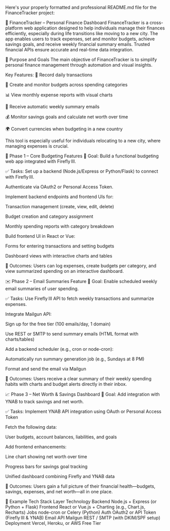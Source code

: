 Here's your properly formatted and professional README.md file for the FinanceTracker project:

💸 FinanceTracker – Personal Finance Dashboard
FinanceTracker is a cross-platform web application designed to help individuals manage their finances efficiently, especially during life transitions like moving to a new city. The app enables users to track expenses, set and monitor budgets, achieve savings goals, and receive weekly financial summary emails. Trusted financial APIs ensure accurate and real-time data integration.

🎯 Purpose and Goals
The main objective of FinanceTracker is to simplify personal finance management through automation and visual insights.

Key Features:
📘 Record daily transactions

🧾 Create and monitor budgets across spending categories

📊 View monthly expense reports with visual charts

📧 Receive automatic weekly summary emails

💰 Monitor savings goals and calculate net worth over time

🌍 Convert currencies when budgeting in a new country

This tool is especially useful for individuals relocating to a new city, where managing expenses is crucial.

🚧 Phase 1 – Core Budgeting Features
🎯 Goal: Build a functional budgeting web app integrated with Firefly III.

✅ Tasks:
Set up a backend (Node.js/Express or Python/Flask) to connect with Firefly III.

Authenticate via OAuth2 or Personal Access Token.

Implement backend endpoints and frontend UIs for:

Transaction management (create, view, edit, delete)

Budget creation and category assignment

Monthly spending reports with category breakdown

Build frontend UI in React or Vue:

Forms for entering transactions and setting budgets

Dashboard views with interactive charts and tables

📌 Outcomes:
Users can log expenses, create budgets per category, and view summarized spending on an interactive dashboard.

✉️ Phase 2 – Email Summaries Feature
🎯 Goal: Enable scheduled weekly email summaries of user spending.

✅ Tasks:
Use Firefly III API to fetch weekly transactions and summarize expenses.

Integrate Mailgun API:

Sign up for the free tier (100 emails/day, 1 domain)

Use REST or SMTP to send summary emails (HTML format with charts/tables)

Add a backend scheduler (e.g., cron or node-cron):

Automatically run summary generation job (e.g., Sundays at 8 PM)

Format and send the email via Mailgun

📌 Outcomes:
Users receive a clear summary of their weekly spending habits with charts and budget alerts directly in their inbox.

📈 Phase 3 – Net Worth & Savings Dashboard
🎯 Goal: Add integration with YNAB to track savings and net worth.

✅ Tasks:
Implement YNAB API integration using OAuth or Personal Access Token

Fetch the following data:

User budgets, account balances, liabilities, and goals

Add frontend enhancements:

Line chart showing net worth over time

Progress bars for savings goal tracking

Unified dashboard combining Firefly and YNAB data

📌 Outcomes:
Users gain a full picture of their financial health—budgets, savings, expenses, and net worth—all in one place.

🧰 Example Tech Stack
Layer	Technology
Backend	Node.js + Express (or Python + Flask)
Frontend	React or Vue.js + Charting (e.g., Chart.js, Recharts)
Jobs	node-cron or Celery (Python)
Auth	OAuth2 or API Token (Firefly III & YNAB)
Email API	Mailgun REST / SMTP (with DKIM/SPF setup)
Deployment	Vercel, Heroku, or AWS Free Tier
